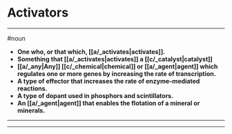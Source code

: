 # Activators
---
#noun
- **One who, or that which, [[a/_activates|activates]].**
- **Something that [[a/_activates|activates]] a [[c/_catalyst|catalyst]]**
- **[[a/_any|Any]] [[c/_chemical|chemical]] or [[a/_agent|agent]] which regulates one or more genes by increasing the rate of transcription.**
- **A type of effector that increases the rate of enzyme-mediated reactions.**
- **A type of dopant used in phosphors and scintillators.**
- **An [[a/_agent|agent]] that enables the flotation of a mineral or minerals.**
---
---
